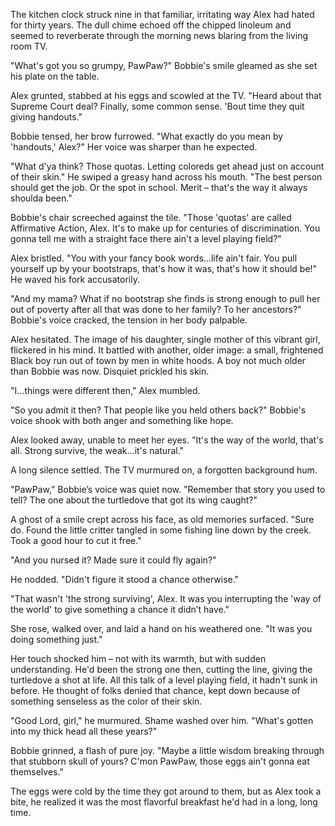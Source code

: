 The kitchen clock struck nine in that familiar, irritating way Alex had hated for thirty years. The dull chime echoed off the chipped linoleum and seemed to reverberate through the morning news blaring from the living room TV. 

"What's got you so grumpy, PawPaw?" Bobbie's smile gleamed as she set his plate on the table.

Alex grunted, stabbed at his eggs and scowled at the TV. "Heard about that Supreme Court deal? Finally, some common sense. 'Bout time they quit giving handouts."

Bobbie tensed, her brow furrowed. "What exactly do you mean by 'handouts,' Alex?" Her voice was sharper than he expected. 

"What d'ya think? Those quotas. Letting coloreds get ahead just on account of their skin." He swiped a greasy hand across his mouth. "The best person should get the job. Or the spot in school. Merit – that's the way it always shoulda been."

Bobbie's chair screeched against the tile. "Those 'quotas' are called Affirmative Action, Alex. It's to make up for centuries of discrimination. You gonna tell me with a straight face there ain't a level playing field?"

Alex bristled. "You with your fancy book words…life ain't fair. You pull yourself up by your bootstraps, that's how it was, that's how it should be!" He waved his fork accusatorily.

"And my mama? What if no bootstrap she finds is strong enough to pull her out of poverty after all that was done to her family? To her ancestors?" Bobbie's voice cracked, the tension in her body palpable. 

Alex hesitated. The image of his daughter, single mother of this vibrant girl, flickered in his mind. It battled with another, older image: a small, frightened Black boy run out of town by men in white hoods. A boy not much older than Bobbie was now. Disquiet prickled his skin.

"I…things were different then," Alex mumbled.

"So you admit it then? That people like you held others back?"  Bobbie's voice shook with both anger and something like hope.

Alex looked away, unable to meet her eyes. "It's the way of the world, that's all. Strong survive, the weak…it's natural."

A long silence settled. The TV murmured on, a forgotten background hum. 

"PawPaw," Bobbie’s voice was quiet now. "Remember that story you used to tell? The one about the turtledove that got its wing caught?"

A ghost of a smile crept across his face, as old memories surfaced. "Sure do. Found the little critter tangled in some fishing line down by the creek. Took a good hour to cut it free."

"And you nursed it? Made sure it could fly again?"

He nodded. "Didn't figure it stood a chance otherwise."

"That wasn't 'the strong surviving', Alex. It was you interrupting the 'way of the world' to give something a chance it didn’t have."

She rose, walked over, and laid a hand on his weathered one. "It was you doing something just." 

Her touch shocked him – not with its warmth, but with sudden understanding. He'd been the strong one then, cutting the line, giving the turtledove a shot at life. All this talk of a level playing field, it hadn't sunk in before.  He thought of folks denied that chance, kept down because of something senseless as the color of their skin.

"Good Lord, girl," he murmured. Shame washed over him. "What's gotten into my thick head all these years?"

Bobbie grinned, a flash of pure joy. "Maybe a little wisdom breaking through that stubborn skull of yours?  C'mon PawPaw, those eggs ain't gonna eat themselves." 

The eggs were cold by the time they got around to them, but as Alex took a bite, he realized it was the most flavorful breakfast he'd had in a long, long time. 
